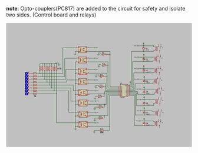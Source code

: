 **note**: Opto-couplers(PC817) are added to the circuit for safety and isolate two sides. (Control board and relays)

![prot](https://github.com/RASM80/SmartRelayController/blob/main/images/relay_board_schem.jpg?raw=true)